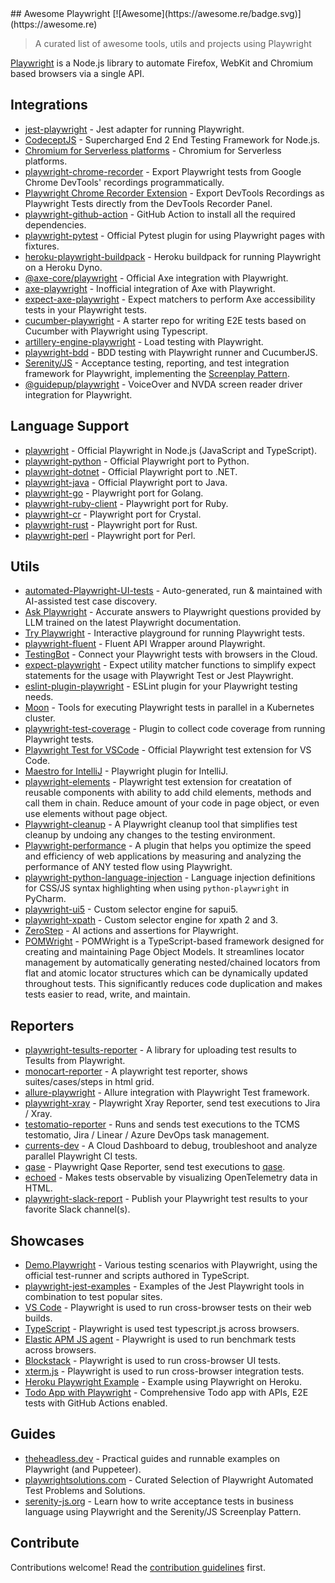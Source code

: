 <div class="github-widget" data-repo="mxschmitt/awesome-playwright"></div>
## Awesome Playwright [![Awesome](https://awesome.re/badge.svg)](https://awesome.re)

> A curated list of awesome tools, utils and projects using Playwright

[Playwright](https://github.com/microsoft/playwright) is a Node.js library to automate Firefox, WebKit and Chromium based browsers via a single API.



## Integrations

- [jest-playwright](https://github.com/playwright-community/jest-playwright/) - Jest adapter for running Playwright.
- [CodeceptJS](https://github.com/Codeception/CodeceptJS) - Supercharged End 2 End Testing Framework for Node.js.
- [Chromium for Serverless platforms](https://github.com/Sparticuz/chromium?tab=readme-ov-file#usage-with-playwright) - Chromium for Serverless platforms.
- [playwright-chrome-recorder](https://github.com/AndrewUsher/playwright-chrome-recorder) - Export Playwright tests from Google Chrome DevTools' recordings programmatically.
- [Playwright Chrome Recorder Extension](https://github.com/AndrewUsher/playwright-recorder-extension) - Export DevTools Recordings as Playwright Tests directly from the DevTools Recorder Panel.
- [playwright-github-action](https://github.com/microsoft/playwright-github-action) - GitHub Action to install all the required dependencies.
- [playwright-pytest](https://github.com/microsoft/playwright-pytest/) - Official Pytest plugin for using Playwright pages with fixtures.
- [heroku-playwright-buildpack](https://github.com/mxschmitt/heroku-playwright-buildpack) - Heroku buildpack for running Playwright on a Heroku Dyno.
- [@axe-core/playwright](https://github.com/dequelabs/axe-core-npm/blob/develop/packages/playwright/README.md) - Official Axe integration with Playwright.
- [axe-playwright](https://github.com/abhinaba-ghosh/axe-playwright) - Inofficial integration of Axe with Playwright.
- [expect-axe-playwright](https://github.com/Widen/expect-axe-playwright) - Expect matchers to perform Axe accessibility tests in your Playwright tests.
- [cucumber-playwright](https://github.com/Tallyb/cucumber-playwright) - A starter repo for writing E2E tests based on Cucumber with Playwright using Typescript.
- [artillery-engine-playwright](https://github.com/artilleryio/artillery/tree/main/packages/artillery-engine-playwright) - Load testing with Playwright.
- [playwright-bdd](https://github.com/vitalets/playwright-bdd) - BDD testing with Playwright runner and CucumberJS.
- [Serenity/JS](https://serenity-js.org) - Acceptance testing, reporting, and test integration framework for Playwright, implementing the [Screenplay Pattern](https://serenity-js.org/handbook/design/screenplay-pattern/).
- [@guidepup/playwright](https://github.com/guidepup/guidepup-playwright) - VoiceOver and NVDA screen reader driver integration for Playwright.

## Language Support

- [playwright](https://git.io/JT2bj) - Official Playwright in Node.js (JavaScript and TypeScript).
- [playwright-python](https://github.com/microsoft/playwright-python) - Official Playwright port to Python.
- [playwright-dotnet](https://github.com/microsoft/playwright-dotnet) - Official Playwright port to .NET.
- [playwright-java](https://github.com/microsoft/playwright-java) - Official Playwright port to Java.
- [playwright-go](https://github.com/playwright-community/playwright-go) - Playwright port for Golang.
- [playwright-ruby-client](https://github.com/YusukeIwaki/playwright-ruby-client) - Playwright port for Ruby.
- [playwright-cr](https://github.com/naqvis/playwright-cr) - Playwright port for Crystal.
- [playwright-rust](https://github.com/octaltree/playwright-rust) - Playwright port for Rust.
- [playwright-perl](https://github.com/teodesian/playwright-perl) - Playwright port for Perl.

## Utils

- [automated-Playwright-UI-tests](https://github.com/OctoMind-dev) - Auto-generated, run & maintained with AI-assisted test case discovery.
- [Ask Playwright](https://ray.run/ask) - Accurate answers to Playwright questions provided by LLM trained on the latest Playwright documentation.
- [Try Playwright](https://try.playwright.tech) - Interactive playground for running Playwright tests.
- [playwright-fluent](https://github.com/hdorgeval/playwright-fluent) - Fluent API Wrapper around Playwright.
- [TestingBot](https://testingbot.com) - Connect your Playwright tests with browsers in the Cloud.
- [expect-playwright](https://github.com/playwright-community/expect-playwright) - Expect utility matcher functions to simplify expect statements for the usage with Playwright Test or Jest Playwright.
- [eslint-plugin-playwright](https://github.com/playwright-community/eslint-plugin-playwright) - ESLint plugin for your Playwright testing needs.
- [Moon](https://github.com/aerokube/moon) - Tools for executing Playwright tests in parallel in a Kubernetes cluster.
- [playwright-test-coverage](https://github.com/anishkny/playwright-test-coverage) - Plugin to collect code coverage from running Playwright tests.
- [Playwright Test for VSCode](https://marketplace.visualstudio.com/items?itemName=ms-playwright.playwright) - Official Playwright test extension for VS Code.
- [Maestro for IntelliJ](https://plugins.jetbrains.com/plugin/18100-maestro) - Playwright plugin for IntelliJ.
- [playwright-elements](https://danteukraine.github.io/playwright-elements) - Playwright test extension for creatation of reusable components with ability to add child elements, methods and call them in chain. Reduce amount of your code in page object, or even use elements without page object.
- [Playwright-cleanup](https://www.npmjs.com/package/playwright-cleanup) - A Playwright cleanup tool that simplifies test cleanup by undoing any changes to the testing environment.
- [Playwright-performance](https://www.npmjs.com/package/playwright-performance) - A plugin that helps you optimize the speed and efficiency of web applications by measuring and analyzing the performance of ANY tested flow using Playwright.
- [playwright-python-language-injection](https://github.com/Mattwmaster58/playwright-python-language-injection) - Language injection definitions for CSS/JS syntax highlighting when using `python-playwright` in PyCharm.
- [playwright-ui5](https://github.com/detachhead/playwright-ui5) - Custom selector engine for sapui5.
- [playwright-xpath](https://github.com/detachhead/playwright-xpath) - Custom selector engine for xpath 2 and 3.
- [ZeroStep](https://github.com/zerostep-ai/zerostep) - AI actions and assertions for Playwright.
- [POMWright](https://github.com/DyHex/POMWright) - POMWright is a TypeScript-based framework designed for creating and maintaining Page Object Models. It streamlines locator management by automatically generating nested/chained locators from flat and atomic locator structures which can be dynamically updated throughout tests. This significantly reduces code duplication and makes tests easier to read, write, and maintain.

## Reporters

- [playwright-tesults-reporter](https://github.com/tesults/playwright-tesults-reporter) - A library for uploading test results to Tesults from Playwright.
- [monocart-reporter](https://github.com/cenfun/monocart-reporter) - A playwright test reporter, shows suites/cases/steps in html grid.
- [allure-playwright](https://github.com/allure-framework/allure-js/tree/master/packages/allure-playwright) - Allure integration with Playwright Test framework.
- [playwright-xray](https://github.com/inluxc/playwright-xray) - Playwright Xray Reporter, send test executions to Jira / Xray.
- [testomatio-reporter](https://github.com/testomatio/reporter) - Runs and sends test executions to the TCMS testomatio, Jira / Linear / Azure DevOps task management.
- [currents-dev](https://currents.dev/) - A Cloud Dashboard to debug, troubleshoot and analyze parallel Playwright CI tests.
- [qase](https://github.com/qase-tms/qase-javascript/tree/master/qase-playwright) - Playwright Qase Reporter, send test executions to [qase](https://qase.io/).
- [echoed](https://github.com/mrasu/echoed) - Makes tests observable by visualizing OpenTelemetry data in HTML.
- [playwright-slack-report](https://github.com/ryanrosello-og/playwright-slack-report) - Publish your Playwright test results to your favorite Slack channel(s).

## Showcases

- [Demo.Playwright](https://github.com/MarcusFelling/Demo.Playwright) - Various testing scenarios with Playwright, using the official test-runner and scripts authored in TypeScript.
- [playwright-jest-examples](https://github.com/playwright-community/playwright-jest-examples) - Examples of the Jest Playwright tools in combination to test popular sites.
- [VS Code](https://github.com/microsoft/vscode) - Playwright is used to run cross-browser tests on their web builds.
- [TypeScript](https://github.com/microsoft/TypeScript) - Playwright is used test typescript.js across browsers.
- [Elastic APM JS agent](https://github.com/elastic/apm-agent-rum-js) - Playwright is used to run benchmark tests across browsers.
- [Blockstack](https://github.com/blockstack/ux) - Playwright is used to run cross-browser UI tests.
- [xterm.js](https://github.com/xtermjs/xterm.js) - Playwright is used to run cross-browser integration tests.
- [Heroku Playwright Example](https://github.com/mxschmitt/heroku-playwright-example) - Example using Playwright on Heroku.
- [Todo App with Playwright](https://github.com/burakkantarci/playwright-todo-app) - Comprehensive Todo app with APIs, E2E tests with GitHub Actions enabled.

## Guides

- [theheadless.dev](https://www.checklyhq.com/learn/headless/) - Practical guides and runnable examples on Playwright (and Puppeteer).
- [playwrightsolutions.com](https://playwrightsolutions.com) - Curated Selection of Playwright Automated Test Problems and Solutions.
- [serenity-js.org](https://serenity-js.org/handbook/web-testing/your-first-web-scenario/) - Learn how to write acceptance tests in business language using Playwright and the Serenity/JS Screenplay Pattern.

## Contribute

Contributions welcome! Read the [contribution guidelines](https://github.com/mxschmitt/awesome-playwright/blob/master/CONTRIBUTING.md) first.
